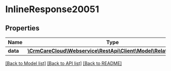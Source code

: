 # InlineResponse20051

## Properties
Name | Type | Description | Notes
------------ | ------------- | ------------- | -------------
**data** | [**\CrmCareCloud\Webservice\RestApi\Client\Model\RelatedCustomer**](RelatedCustomer.md) |  | [optional] 

[[Back to Model list]](../../README.md#documentation-for-models) [[Back to API list]](../../README.md#documentation-for-api-endpoints) [[Back to README]](../../README.md)

